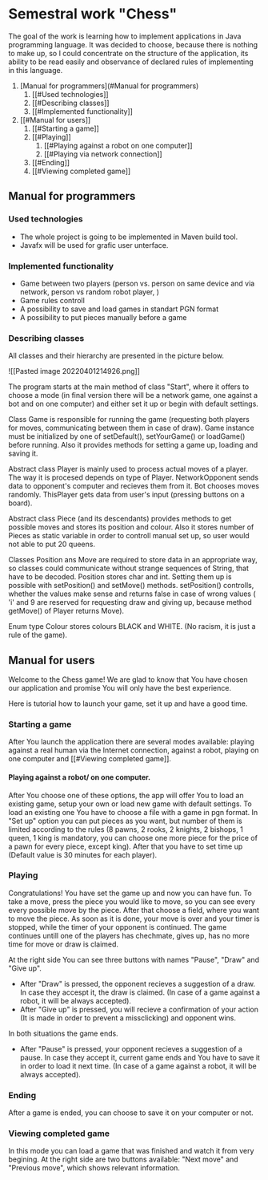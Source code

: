 # Semestral work "Chess"
The goal of the work is learning how to implement applications in Java programming language. It was decided to choose, because there is nothing to make up, so I could concentrate on the structure of the application, its ability to be read easily and observance of declared rules of implementing in this language. 

1. [Manual for programmers](#Manual for programmers)
	1. [[#Used technologies]]
	2. [[#Describing classes]]
	3. [[#Implemented functionality]]
3. [[#Manual for users]]
	1. [[#Starting a game]]
	2. [[#Playing]]
		1. [[#Playing against a robot on one computer]]
		2. [[#Playing via network connection]]
	3. [[#Ending]]
	4. [[#Viewing completed game]]
## Manual for programmers
### Used technologies
- The whole project is going to be implemented in Maven build tool. 
- Javafx will be used for grafic user unterface.

### Implemented functionality
- Game between two players (person vs. person on same device and via network, person vs random robot player, )
- Game rules controll
- A possibility to save and load games in standart PGN format
- A possibility to put pieces manually before a game

### Describing classes
All classes and their hierarchy are presented in the picture below. 

![[Pasted image 20220401214926.png]]

The program starts at the main method of class "Start", where it offers to choose a mode (in final version there will be a network game, one against a bot and on one computer) and either set it up or begin with default settings. 

Class Game is responsible for running the game (requesting both players for moves, communicating between them in case of draw). 
Game instance must be initialized by one of setDefault(), setYourGame() or loadGame() before running. Also it provides methods for setting a game up, loading and saving it. 

Abstract class Player is mainly used to process actual moves of a player. The way it is procesed depends on type of Player. NetworkOpponent sends data to opponent's computer and recieves them from it. Bot chooses moves randomly. ThisPlayer gets data from user's input (pressing buttons on a board).

Abstract class Piece (and its descendants) provides methods to get possible moves and stores its position and colour. Also it stores number of Pieces as static variable in order to controll manual set up, so user would not able to put 20 queens.

Classes Position ans Move are required to store data in an appropriate way, so classes could communicate without strange sequences of String, that have to be decoded. Position stores char and int. Setting them up is possible with setPosition() and setMove() methods. setPosition() controlls, whether the values make sense and returns false in case of wrong values ( 'i' and 9 are reserved for requesting draw and giving up, because method getMove() of Player returns Move).

Enum type Colour stores colours BLACK and WHITE. (No racism, it is just a rule of the game).

## Manual for users
Welcome to the Chess game! We are glad to know that You have chosen our application and promise You will only have the best experience.

Here is tutorial how to launch your game, set it up and have a good time.

### Starting a game 
After You launch the application there are several modes available: playing against a real human via the Internet connection, against a robot, playing on one computer and [[#Viewing completed game]]. 

#### Playing against a robot/ on one computer.
After You choose one of these options, the app will offer You to load an existing game, setup your own or load new game with default settings. 
To load an existing one You have to choose a file with a game in pgn format. In "Set up" option you can put pieces as you want, but number of them is limited according to the rules (8 pawns, 2 rooks, 2 knights, 2 bishops, 1 queen, 1 king is mandatory, you can choose one more piece for the price of a pawn for every piece, except king). After that you have to set time up (Default value is 30 minutes for each player).

### Playing 
Congratulations! You have set the game up and now you can have fun. To take a move, press the piece you would like to move, so you can see every every possible move by the piece. After that choose a field, where you want to move the piece. As soon as it is done, your move is over and your timer is stopped, while the timer of your opponent is continued. The game continues untill one of the players has chechmate, gives up, has no more time for move or draw is claimed. 

At the right side You can see three buttons with names "Pause", "Draw" and "Give up". 
- After "Draw" is pressed, the opponent recieves a suggestion of a draw. In case they accespt it, the draw is claimed. (In case of a game against a robot, it will be always accepted).
- After "Give up" is pressed, you will recieve a confirmation of your action (It is made in order to prevent a missclicking) and opponent wins. 

In both situations the game ends.

- After "Pause" is pressed, your opponent recieves a suggestion of a pause. In case they accept it, current game ends and You have to save it in order to load it next time. (In case of a game against a robot, it will be always accepted).

### Ending
After a game is ended, you can choose to save it on your computer or not. 

### Viewing completed game
In this mode you can load a game that was finished and watch it from very begining. At the right side are two buttons available: "Next move" and "Previous move", which shows relevant information.
